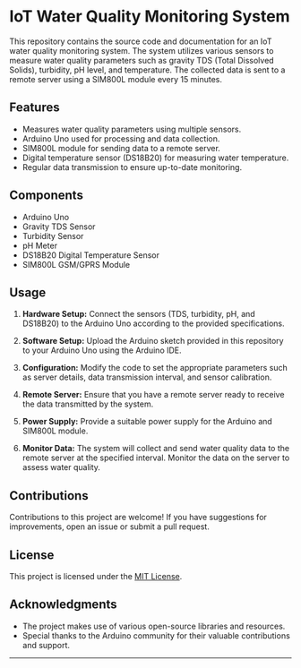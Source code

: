 # IoT Water Quality Monitoring System

This repository contains the source code and documentation for an IoT water quality monitoring system. The system utilizes various sensors to measure water quality parameters such as gravity TDS (Total Dissolved Solids), turbidity, pH level, and temperature. The collected data is sent to a remote server using a SIM800L module every 15 minutes.

## Features

- Measures water quality parameters using multiple sensors.
- Arduino Uno used for processing and data collection.
- SIM800L module for sending data to a remote server.
- Digital temperature sensor (DS18B20) for measuring water temperature.
- Regular data transmission to ensure up-to-date monitoring.

## Components

- Arduino Uno
- Gravity TDS Sensor
- Turbidity Sensor
- pH Meter
- DS18B20 Digital Temperature Sensor
- SIM800L GSM/GPRS Module

## Usage

1. **Hardware Setup:** Connect the sensors (TDS, turbidity, pH, and DS18B20) to the Arduino Uno according to the provided specifications.

2. **Software Setup:** Upload the Arduino sketch provided in this repository to your Arduino Uno using the Arduino IDE.

3. **Configuration:** Modify the code to set the appropriate parameters such as server details, data transmission interval, and sensor calibration.

4. **Remote Server:** Ensure that you have a remote server ready to receive the data transmitted by the system.

5. **Power Supply:** Provide a suitable power supply for the Arduino and SIM800L module.

6. **Monitor Data:** The system will collect and send water quality data to the remote server at the specified interval. Monitor the data on the server to assess water quality.

## Contributions

Contributions to this project are welcome! If you have suggestions for improvements, open an issue or submit a pull request.

## License

This project is licensed under the [MIT License](LICENSE).

## Acknowledgments

- The project makes use of various open-source libraries and resources.
- Special thanks to the Arduino community for their valuable contributions and support.

---

